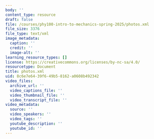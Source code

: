```yaml
---
body: ''
content_type: resource
draft: false
file: /courses/phy100-intro-to-mechanics-spring-2025/photos.xml
file_size: 3376
file_type: text/xml
image_metadata:
  caption: ''
  credit: ''
  image-alt: ''
learning_resource_types: []
license: https://creativecommons.org/licenses/by-nc-sa/4.0/
resourcetype: Document
title: photos.xml
uid: 8c6e7e64-39f6-49b5-8162-a0608b492342
video_files:
  archive_url: ''
  video_captions_file: ''
  video_thumbnail_file: ''
  video_transcript_file: ''
video_metadata:
  source: ''
  video_speakers: ''
  video_tags: ''
  youtube_description: ''
  youtube_id: ''
---
```

